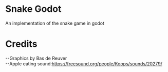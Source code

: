 # Snake Godot
 An implementation of the snake game in godot <br/>
# Credits
 --Graphics by Bas de Reuver <br/>
 --Apple eating sound:https://freesound.org/people/Koops/sounds/20279/
